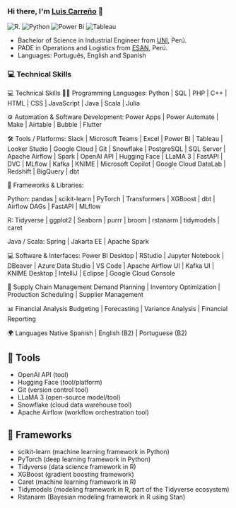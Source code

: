 
 
### Hi there, I'm [Luis Carreño](https://lcarrenoy.github.io) 👋

![R](https://img.shields.io/badge/R-276DC3?style=for-the-badge&logo=r&logoColor=white).
![Python](https://img.shields.io/badge/python-3670A0?style=for-the-badge&logo=python&logoColor=ffdd54) 
![Power Bi](https://img.shields.io/badge/power_bi-F2C811?style=for-the-badge&logo=powerbi&logoColor=black)
![Tableau](https://img.shields.io/badge/Tableau-%231877F2.svg?style=for-the-badge&logo=Tableau&logoColor=white)


- Bachelor of Science in Industrial Engineer from [UNI](https://portal.uni.edu.pe/#1), Perú.
- PADE in Operations and Logistics from [ESAN](https://www.esan.edu.pe/), Perú.
- Languages: Português, English and Spanish
  

### 💻 Technical Skills

💻 Technical Skills
🧑‍💻 Programming Languages:
Python | SQL | PHP | C++ | HTML | CSS | JavaScript | Java | Scala | Julia

⚙️ Automation & Software Development:
Power Apps | Power Automate | Make | Airtable | Bubble | Flutter

🛠 Tools / Platforms:
Slack | Microsoft Teams | Excel | Power BI | Tableau | Looker Studio | Google Cloud | Git | Snowflake | PostgreSQL | SQL Server | Apache Airflow | Spark | OpenAI API | Hugging Face | LLaMA 3 | FastAPI | DVC | MLflow | Kafka | KNIME | Microsoft Copilot | Google Cloud DataLab | Redshift | BigQuery | dbt

🧱 Frameworks & Libraries:

Python: pandas | scikit-learn | PyTorch | Transformers | XGBoost | dbt | Airflow DAGs | FastAPI | MLflow

R: Tidyverse | ggplot2 | Seaborn | purrr | broom | rstanarm | tidymodels | caret

Java / Scala: Spring | Jakarta EE | Apache Spark

💻 Software & Interfaces:
Power BI Desktop | RStudio | Jupyter Notebook | DBeaver | Azure Data Studio | VS Code | Apache Airflow UI | Kafka UI | KNIME Desktop | IntelliJ | Eclipse | Google Cloud Console

🚚 Supply Chain Management
Demand Planning | Inventory Optimization | Production Scheduling | Supplier Management

📊 Financial Analysis
Budgeting | Forecasting | Variance Analysis | Financial Reporting

🌍 Languages
Native Spanish | English (B2) | Portuguese (B2)

 

## 🔧 Tools
 - OpenAI API (tool)
 - Hugging Face (tool/platform)
 - Git (version control tool)
 - LLaMA 3 (open-source model/tool)
 - Snowflake (cloud data warehouse tool)
 - Apache Airflow (workflow orchestration tool)

## 🧱 Frameworks
- scikit-learn (machine learning framework in Python)
- PyTorch (deep learning framework in Python)
- Tidyverse (data science framework in R)
- XGBoost (gradient boosting framework)
- Caret (machine learning framework in R)
- Tidymodels (modeling framework in R, part of the Tidyverse ecosystem)
- Rstanarm (Bayesian modeling framework in R using Stan)
